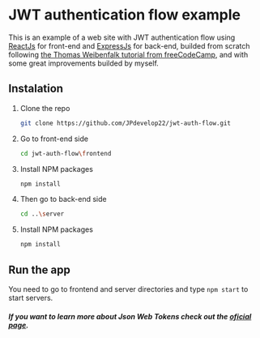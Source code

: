 # JWT authentication flow example

This is an example of a web site with JWT authentication flow using [ReactJs](https://reactjs.org/) for front-end and [ExpressJs](https://expressjs.com/) for back-end, builded from scratch following [the Thomas Weibenfalk tutorial from freeCodeCamp](https://youtu.be/x5gLL8-M9Fo), and with some great improvements builded by myself.

## Instalation

1. Clone the repo
   ```sh
   git clone https://github.com/JPdevelop22/jwt-auth-flow.git
   ```
2. Go to front-end side
   ```sh
   cd jwt-auth-flow\frontend
   ```
3. Install NPM packages
   ```sh
   npm install
   ``` 
4. Then go to back-end side
   ```sh
   cd ..\server
   ``` 
3. Install NPM packages
   ```sh
   npm install
   ``` 

## Run the app

You need to go to frontend and server directories and type `npm start` to start servers.

##### If you want to learn more about Json Web Tokens check out the [oficial page](https://jwt.io/). 